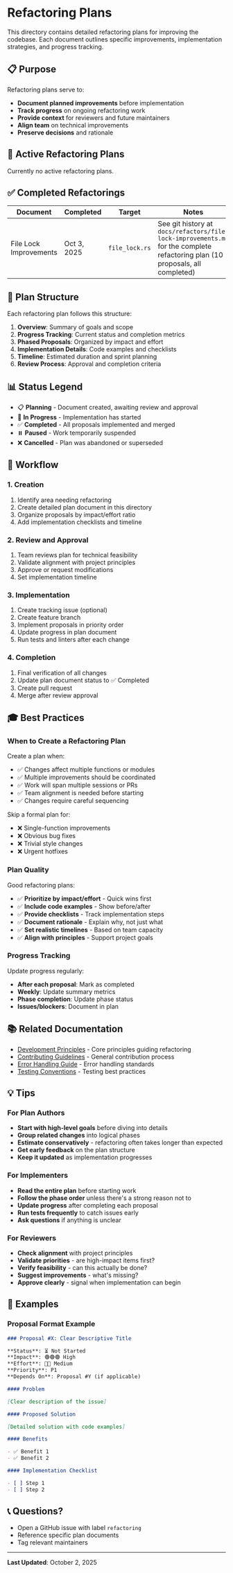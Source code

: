# Refactoring Plans

This directory contains detailed refactoring plans for improving the codebase. Each document outlines specific improvements, implementation strategies, and progress tracking.

## 📋 Purpose

Refactoring plans serve to:

- **Document planned improvements** before implementation
- **Track progress** on ongoing refactoring work
- **Provide context** for reviewers and future maintainers
- **Align team** on technical improvements
- **Preserve decisions** and rationale

## 📁 Active Refactoring Plans

Currently no active refactoring plans.

## ✅ Completed Refactorings

| Document               | Completed   | Target         | Notes                                                                                                                         |
| ---------------------- | ----------- | -------------- | ----------------------------------------------------------------------------------------------------------------------------- |
| File Lock Improvements | Oct 3, 2025 | `file_lock.rs` | See git history at `docs/refactors/file-lock-improvements.md` for the complete refactoring plan (10 proposals, all completed) |

## 🎯 Plan Structure

Each refactoring plan follows this structure:

1. **Overview**: Summary of goals and scope
2. **Progress Tracking**: Current status and completion metrics
3. **Phased Proposals**: Organized by impact and effort
4. **Implementation Details**: Code examples and checklists
5. **Timeline**: Estimated duration and sprint planning
6. **Review Process**: Approval and completion criteria

## 📊 Status Legend

- 📋 **Planning** - Document created, awaiting review and approval
- 🚧 **In Progress** - Implementation has started
- ✅ **Completed** - All proposals implemented and merged
- ⏸️ **Paused** - Work temporarily suspended
- ❌ **Cancelled** - Plan was abandoned or superseded

## 🔄 Workflow

### 1. Creation

1. Identify area needing refactoring
2. Create detailed plan document in this directory
3. Organize proposals by impact/effort ratio
4. Add implementation checklists and timeline

### 2. Review and Approval

1. Team reviews plan for technical feasibility
2. Validate alignment with project principles
3. Approve or request modifications
4. Set implementation timeline

### 3. Implementation

1. Create tracking issue (optional)
2. Create feature branch
3. Implement proposals in priority order
4. Update progress in plan document
5. Run tests and linters after each change

### 4. Completion

1. Final verification of all changes
2. Update plan document status to ✅ Completed
3. Create pull request
4. Merge after review approval

## 🎓 Best Practices

### When to Create a Refactoring Plan

Create a plan when:

- ✅ Changes affect multiple functions or modules
- ✅ Multiple improvements should be coordinated
- ✅ Work will span multiple sessions or PRs
- ✅ Team alignment is needed before starting
- ✅ Changes require careful sequencing

Skip a formal plan for:

- ❌ Single-function improvements
- ❌ Obvious bug fixes
- ❌ Trivial style changes
- ❌ Urgent hotfixes

### Plan Quality

Good refactoring plans:

- ✅ **Prioritize by impact/effort** - Quick wins first
- ✅ **Include code examples** - Show before/after
- ✅ **Provide checklists** - Track implementation steps
- ✅ **Document rationale** - Explain why, not just what
- ✅ **Set realistic timelines** - Based on team capacity
- ✅ **Align with principles** - Support project goals

### Progress Tracking

Update progress regularly:

- **After each proposal**: Mark as completed
- **Weekly**: Update summary metrics
- **Phase completion**: Update phase status
- **Issues/blockers**: Document in plan

## 📚 Related Documentation

- [Development Principles](../development-principles.md) - Core principles guiding refactoring
- [Contributing Guidelines](../contributing/README.md) - General contribution process
- [Error Handling Guide](../contributing/error-handling.md) - Error handling standards
- [Testing Conventions](../contributing/testing.md) - Testing best practices

## 💡 Tips

### For Plan Authors

- **Start with high-level goals** before diving into details
- **Group related changes** into logical phases
- **Estimate conservatively** - refactoring often takes longer than expected
- **Get early feedback** on the plan structure
- **Keep it updated** as implementation progresses

### For Implementers

- **Read the entire plan** before starting work
- **Follow the phase order** unless there's a strong reason not to
- **Update progress** after completing each proposal
- **Run tests frequently** to catch issues early
- **Ask questions** if anything is unclear

### For Reviewers

- **Check alignment** with project principles
- **Validate priorities** - are high-impact items first?
- **Verify feasibility** - can this actually be done?
- **Suggest improvements** - what's missing?
- **Approve clearly** - signal when implementation can begin

## 🔗 Examples

### Proposal Format Example

```markdown
### Proposal #X: Clear Descriptive Title

**Status**: ⏳ Not Started
**Impact**: 🟢🟢🟢 High
**Effort**: 🔵🔵 Medium
**Priority**: P1
**Depends On**: Proposal #Y (if applicable)

#### Problem

[Clear description of the issue]

#### Proposed Solution

[Detailed solution with code examples]

#### Benefits

- ✅ Benefit 1
- ✅ Benefit 2

#### Implementation Checklist

- [ ] Step 1
- [ ] Step 2
```

## 📞 Questions?

- Open a GitHub issue with label `refactoring`
- Reference specific plan documents
- Tag relevant maintainers

---

**Last Updated**: October 2, 2025

